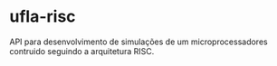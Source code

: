 ufla-risc
=========

API para desenvolvimento de simulações de um microprocessadores contruido seguindo a arquitetura RISC.